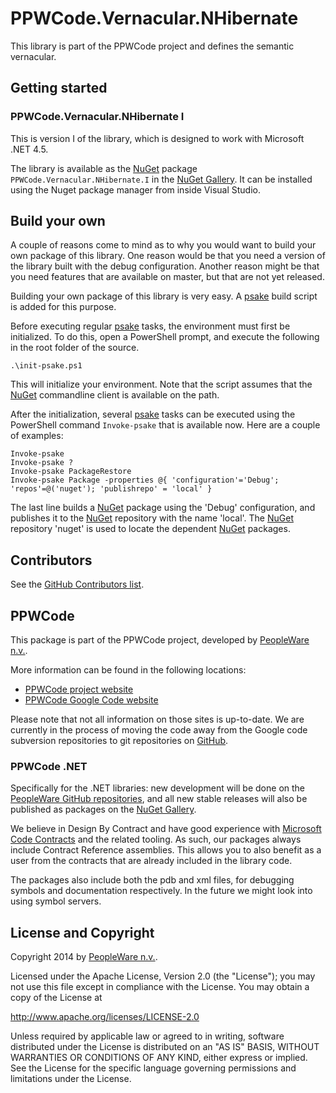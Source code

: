 # PPWCode.Vernacular.NHibernate

This library is part of the PPWCode project and defines the semantic vernacular.


## Getting started

### PPWCode.Vernacular.NHibernate I

This is version I of the library, which is designed to work with Microsoft .NET 4.5.

The library is available as the [NuGet] package `PPWCode.Vernacular.NHibernate.I`
in the [NuGet Gallery].  It can be installed using the Nuget package manager from 
inside Visual Studio.


## Build your own

A couple of reasons come to mind as to why you would want to build your own package of
this library. One reason would be that you need a version of the library built
with the debug configuration. Another reason might be that you need features
that are available on master, but that are not yet released.

Building your own package of this library is very easy.  A [psake] build script is
added for this purpose.

Before executing regular [psake] tasks, the environment must first be initialized.
To do this, open a PowerShell prompt, and execute the following in the root folder
of the source.

    .\init-psake.ps1

This will initialize your environment. Note that the script assumes that the
[NuGet] commandline client is available on the path.

After the initialization, several [psake] tasks can be executed using the
PowerShell command `Invoke-psake` that is available now. Here are a couple
of examples:

    Invoke-psake
    Invoke-psake ?
    Invoke-psake PackageRestore
    Invoke-psake Package -properties @{ 'configuration'='Debug'; 'repos'=@('nuget'); 'publishrepo' = 'local' }

The last line builds a [NuGet] package using the 'Debug' configuration, and publishes
it to the [NuGet] repository with the name 'local'. The [NuGet] repository 'nuget'
is used to locate the dependent [NuGet] packages.


## Contributors

See the [GitHub Contributors list].


## PPWCode

This package is part of the PPWCode project, developed by [PeopleWare n.v.].

More information can be found in the following locations:
* [PPWCode project website]
* [PPWCode Google Code website]

Please note that not all information on those sites is up-to-date. We are
currently in the process of moving the code away from the Google code
subversion repositories to git repositories on [GitHub].


### PPWCode .NET

Specifically for the .NET libraries: new development will be done on the
[PeopleWare GitHub repositories], and all new stable releases will also
be published as packages on the [NuGet Gallery].

We believe in Design By Contract and have good experience with
[Microsoft Code Contracts] and the related tooling.  As such, our packages
always include Contract Reference assemblies.  This allows you to also
benefit as a user from the contracts that are already included in the
library code.

The packages also include both the pdb and xml files, for debugging symbols
and documentation respectively.  In the future we might look into using
symbol servers.


## License and Copyright

Copyright 2014 by [PeopleWare n.v.].

Licensed under the Apache License, Version 2.0 (the "License");
you may not use this file except in compliance with the License.
You may obtain a copy of the License at

http://www.apache.org/licenses/LICENSE-2.0

Unless required by applicable law or agreed to in writing, software
distributed under the License is distributed on an "AS IS" BASIS,
WITHOUT WARRANTIES OR CONDITIONS OF ANY KIND, either express or implied.
See the License for the specific language governing permissions and
limitations under the License.



[PPWCode project website]: http://www.ppwcode.org
[PPWCode Google Code website]: http://ppwcode.googlecode.com

[PeopleWare n.v.]: http://www.peopleware.be/

[NuGet]: https://www.nuget.org/
[NuGet Gallery]: https://www.nuget.org/policies/About

[GitHub]: https://github.com
[PeopleWare GitHub repositories]: https://github.com/peopleware

[Microsoft Code Contracts]: http://research.microsoft.com/en-us/projects/contracts/

[psake]: https://github.com/psake/psake

[GitHub Contributors list]: https://github.com/peopleware/net-ppwcode-vernacular-nhibernate/graphs/contributors
